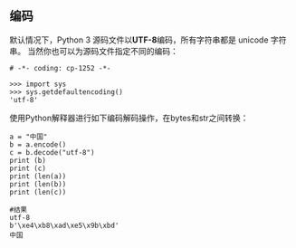 ## 编码

默认情况下，Python 3 源码文件以**UTF-8**编码，所有字符串都是 unicode 字符串。 当然你也可以为源码文件指定不同的编码：

```
# -*- coding: cp-1252 -*-
```

```
>>> import sys
>>> sys.getdefaultencoding()
'utf-8'
```

使用Python解释器进行如下编码解码操作，在bytes和str之间转换：

```
a = "中国"
b = a.encode()
c = b.decode("utf-8")
print (b)
print (c)
print (len(a))
print (len(b))
print (len(c))

#结果
utf-8
b'\xe4\xb8\xad\xe5\x9b\xbd'
中国
```



